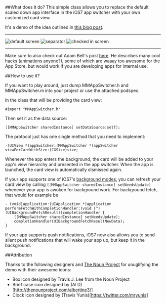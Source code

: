 ##What does it do?
This simple class allows you to replace the default scaled down app interface 
in the iOS7 app switcher with your own customized card view.

It's a demo of the idea outlined in [this blog post][1].


----

![default screen][] ![separator][]  ![checked in screen][]

----

Make sure to also check out Adam Bell's post [here][4].
He describes many cool hacks (animations anyone?), some of which are waaay too awesome for
the App Store, but would work if you are developing apps for internal use.


##How to use it?

If you want to play around, just dump MMAppSwitcher.h and MMAppSwitcher.m
into your project or use the attached podspec.

In the class that will be providing the card view:

    #import "MMAppSwitcher.h"

Then set it as the data source:

    [[MMAppSwitcher sharedInstance] setDataSource:self];


The protocol just has one single method that you need to implement:

    -(UIView *)appSwitcher:(MMAppSwitcher *)appSwitcher viewForCardWithSize:(CGSize)size;


Whenever the app enters the background, the card will be added to your app's
view hierarchy and presented in the app switcher. When the app is launched,
the card view is automatically dismissed again.

If your app supports one of iOS7's [background modes][3], you can refresh your
card view by calling `[[MMAppSwitcher sharedInstance] setNeedsUpdate]` whenever
your app is awoken for background work. For background fetch, that would for
example be 

	- (void)application:(UIApplication *)application performFetchWithCompletionHandler:(void (^)(UIBackgroundFetchResult))completionHandler {
	    [[MMAppSwitcher sharedInstance] setNeedsUpdate];
	    completionHandler(UIBackgroundFetchResultNewData);
	}

If your app supports push notifications, iOS7 now also allows you to send
silent push notifications that will wake your app up, but keep it in the
background.


##Attribution

Thanks to the following designers and [The Noun Project][2] for
unuglifying the demo with their awesome icons:
- Box icon designed by Travis J. Lee from the Noun Project
- Brief case icon designed by (Al D)[http://thenounproject.com/albertine3/]
- Clock icon designed by (Travis Yunis)[https://twitter.com/mryunis]



[1]: http://vpdn.github.io/articles/iOS7-card-view
[2]: http://thenounproject.com
[3]: https://developer.apple.com/library/ios/documentation/iPhone/Conceptual/iPhoneOSProgrammingGuide/ManagingYourApplicationsFlow/ManagingYourApplicationsFlow.html#//apple_ref/doc/uid/TP40007072-CH4-SW21
[4]: http://blog.adambell.ca/post/73339778302/dynamic-ios-multitasking

[separator]: http://vpdn.github.io/images/2014-01-16_TimeBox/separator.png
[default screen]: http://vpdn.github.io/images/2014-01-16_TimeBox/timbox_main_screen.png
[checked in screen]: http://vpdn.github.io/images/2014-01-16_TimeBox/timbox_card_checked_in.png